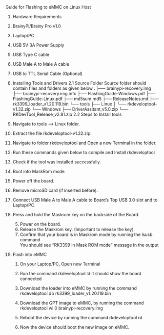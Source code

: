 Guide for Flashing to eMMC on Linux Host
1. Hardware Requirements
1. BrainyPi/Brainy Pro v1.0
2. Laptop/PC
3. USB 5V 3A Power Supply 
  

4. USB Type C cable 
  

5. USB Male A to Male A cable
  

6. USB to TTL Serial Cable (Optional)
  

2. Installing Tools and Drivers
2.1 Source Folder
Source folder should contain files and folders as given below
.
├── brainypi-recovery.img
├── brainypi-recovery.img.info
├── FlashingGuide-Windows.pdf
├── FlashingGuide-Linux.pdf
├── md5sum.md5
├── ReleaseNotes.md
├── rk3399_loader_v1.20.119.bin
└── tools
   ├── Linux
   │   └── rkdeveloptool-v1.32.zip
   └── Windows
       ├── DriverAssitant_v5.0.zip
       └── RKDevTool_Release_v2.81.zip
2.2 Steps to Install tools


1. Navigate to tools —-> Linux folder.
2. Extract the file rkdeveloptool-v1.32.zip
3. Navigate to folder rkdeveloptool and Open a new Terminal in the folder. 
4. Run these commands given below to compile and Install rkdeveloptool 
  

5. Check if the tool was installed successfully. 
  











3. Boot into MaskRom mode
1. Power off the board.
2. Remove microSD card (if inserted before). 
3. Connect USB Male A to Male A cable to Board’s Top USB 3.0 slot and to Laptop/PC.  
4. Press and hold the Maskrom key on the backside of the Board. 
  



   5. Power on the board. 
   6. Release the Maskrom key. (Important to release the key)
   7. Confirm that your board is in Maskrom mode by running the lsusb command  
You should see “RK3399 in Mask ROM mode” message in the output




4. Flash into eMMC
      1. On your Laptop/PC, Open new Terminal
      2. Run the command rkdeveloptool ld it should show the board connected
  

      3. Download the loader into eMMC by running the command
rkdeveloptool db rk3399_loader_v1.20.119.bin
      4. Download the GPT image to eMMC, by running the command 
rkdeveloptool wl 0 brainypi-recovery.img
      5. Reboot the device by running the command 
rkdeveloptool rd
      6. Now the device should boot the new image on eMMC.
